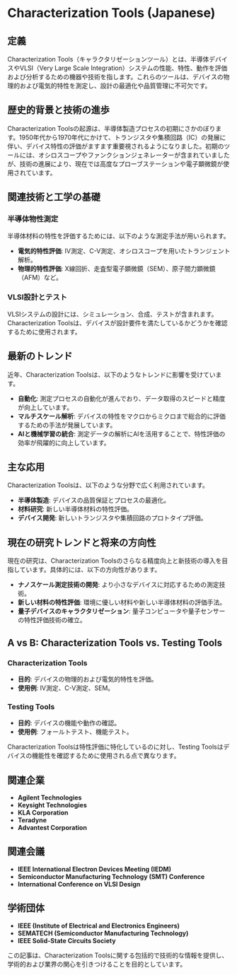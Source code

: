# Characterization Tools (Japanese)

## 定義

Characterization Tools（キャラクタリゼーションツール）とは、半導体デバイスやVLSI（Very Large Scale Integration）システムの性能、特性、動作を評価および分析するための機器や技術を指します。これらのツールは、デバイスの物理的および電気的特性を測定し、設計の最適化や品質管理に不可欠です。

## 歴史的背景と技術の進歩

Characterization Toolsの起源は、半導体製造プロセスの初期にさかのぼります。1950年代から1970年代にかけて、トランジスタや集積回路（IC）の発展に伴い、デバイス特性の評価がますます重要視されるようになりました。初期のツールには、オシロスコープやファンクションジェネレーターが含まれていましたが、技術の進展により、現在では高度なプローブステーションや電子顕微鏡が使用されています。

## 関連技術と工学の基礎

### 半導体物性測定

半導体材料の特性を評価するためには、以下のような測定手法が用いられます。

- **電気的特性評価**: IV測定、C-V測定、オシロスコープを用いたトランジェント解析。
- **物理的特性評価**: X線回折、走査型電子顕微鏡（SEM）、原子間力顕微鏡（AFM）など。

### VLSI設計とテスト

VLSIシステムの設計には、シミュレーション、合成、テストが含まれます。Characterization Toolsは、デバイスが設計要件を満たしているかどうかを確認するために使用されます。

## 最新のトレンド

近年、Characterization Toolsは、以下のようなトレンドに影響を受けています。

- **自動化**: 測定プロセスの自動化が進んでおり、データ取得のスピードと精度が向上しています。
- **マルチスケール解析**: デバイスの特性をマクロからミクロまで総合的に評価するための手法が発展しています。
- **AIと機械学習の統合**: 測定データの解析にAIを活用することで、特性評価の効率が飛躍的に向上しています。

## 主な応用

Characterization Toolsは、以下のような分野で広く利用されています。

- **半導体製造**: デバイスの品質保証とプロセスの最適化。
- **材料研究**: 新しい半導体材料の特性評価。
- **デバイス開発**: 新しいトランジスタや集積回路のプロトタイプ評価。

## 現在の研究トレンドと将来の方向性

現在の研究は、Characterization Toolsのさらなる精度向上と新技術の導入を目指しています。具体的には、以下の方向性があります。

- **ナノスケール測定技術の開発**: より小さなデバイスに対応するための測定技術。
- **新しい材料の特性評価**: 環境に優しい材料や新しい半導体材料の評価手法。
- **量子デバイスのキャラクタリゼーション**: 量子コンピュータや量子センサーの特性評価技術の確立。

## A vs B: Characterization Tools vs. Testing Tools

### Characterization Tools

- **目的**: デバイスの物理的および電気的特性を評価。
- **使用例**: IV測定、C-V測定、SEM。

### Testing Tools

- **目的**: デバイスの機能や動作の確認。
- **使用例**: フォールトテスト、機能テスト。

Characterization Toolsは特性評価に特化しているのに対し、Testing Toolsはデバイスの機能性を確認するために使用される点で異なります。

## 関連企業

- **Agilent Technologies**
- **Keysight Technologies**
- **KLA Corporation**
- **Teradyne**
- **Advantest Corporation**

## 関連会議

- **IEEE International Electron Devices Meeting (IEDM)**
- **Semiconductor Manufacturing Technology (SMT) Conference**
- **International Conference on VLSI Design**

## 学術団体

- **IEEE (Institute of Electrical and Electronics Engineers)**
- **SEMATECH (Semiconductor Manufacturing Technology)**
- **IEEE Solid-State Circuits Society**

この記事は、Characterization Toolsに関する包括的で技術的な情報を提供し、学術的および業界の関心を引きつけることを目的としています。